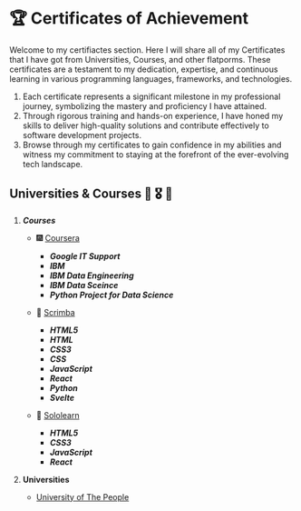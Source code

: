 # 🏆 Certificates of Achievement

Welcome to my certifiactes section. Here I will share all of my Certificates that I have got
from Universities, Courses, and other flatporms. 
These certificates are a testament to my dedication, expertise, and continuous learning in various programming languages, frameworks, and technologies. 


1. Each certificate represents a significant milestone in my professional journey, symbolizing the    mastery and proficiency I have attained.
2. Through rigorous training and hands-on experience, I have honed my skills to deliver high-quality solutions and contribute effectively to software development projects.
3. Browse through my certificates to gain confidence in my abilities and witness my commitment to staying at the forefront of the ever-evolving tech landscape.



## Universities & Courses 🎊 🎖 📒

1. ***Courses***
   + 🎆 [Coursera](https://www.coursera.org/)
       + ***Google IT Support***
       + ***IBM***
       + ***IBM Data Engineering***
       + ***IBM Data Sceince***
       + ***Python Project for Data Science***
       
   + 🌠 [Scrimba](https://scrimba.com/)
       + ***HTML5***
       + ***HTML***
       + ***CSS3***
       + ***CSS***
       + ***JavaScript***
       + ***React***
       + ***Python***
       + ***Svelte***
   + 🎇 [Sololearn](https://www.sololearn.com/)
       + ***HTML5***
       + ***CSS3***
       + ***JavaScript***
       + ***React***

2. **Universities**
   + [University of The People](https://www.uopeople.edu/)
